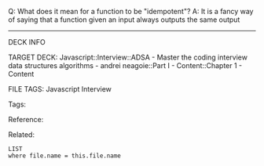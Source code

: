 Q: What does it mean for a function to be "idempotent"?
A: It is a fancy way of saying that a function given an input always outputs the same output
<!--ID: 1689972344158-->



---

DECK INFO

TARGET DECK: Javascript::Interview::ADSA - Master the coding interview data structures algorithms - andrei neagoie::Part I - Content::Chapter 1 - Content

FILE TAGS: Javascript Interview

Tags:

Reference:

Related:

```dataview
LIST
where file.name = this.file.name
```
